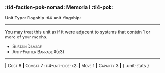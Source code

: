 ### :ti4-faction-pok-nomad: **Memoria I** :ti4-pok:

Unit Type: Flagship :ti4-unit-flagship:

---

You may treat this unit as if it were adjacent to systems that contain 1 or more of your mechs.

* <span style="font-variant:small-caps;">Sustain Damage</span> 
* <span style="font-variant:small-caps;">Anti-Fighter Barrage 8(x3)</span> 


---

__|__ <span style="font-variant:small-caps;">Cost 8</span> __|__ <span style="font-variant:small-caps;">Combat 7 :ti4-unit-dice-x2:</span> __|__ <span style="font-variant:small-caps;">Move 1</span> __|__ <span style="font-variant:small-caps;">Capacity 3</span> __|__
{ .unit-stats }
